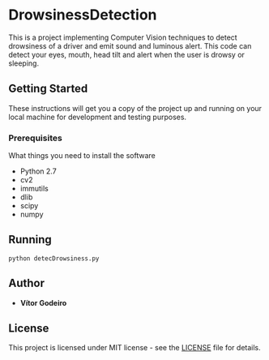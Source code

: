 # DrowsinessDetection
This is a project implementing Computer Vision techniques to detect drowsiness of a driver and emit sound and luminous alert. This code can detect your eyes, mouth, head tilt  and alert when the user is drowsy or sleeping.

## Getting Started

These instructions will get you a copy of the project up and running on your local machine for development and testing purposes. 
### Prerequisites

What things you need to install the software 


* Python 2.7
* cv2
* immutils
* dlib
* scipy
* numpy


## Running 
```
python detecDrowsiness.py
```
## Author

* **Vítor Godeiro**

## License
This project is licensed under MIT license - see the [LICENSE](LICENSE) file for details.
